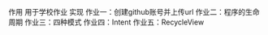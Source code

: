 作用
    用于学校作业
实现
    作业一：创建github账号并上传url
    作业二：程序的生命周期
    作业三：四种模式
    作业四：Intent
    作业五：RecycleView
